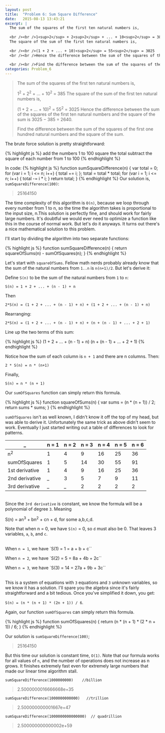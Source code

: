 ```yaml
---
layout: post
title:  "Problem 6: Sum Square Difference"
date:   2015-08-13 13:43:21
excerpt: |
  The sum of the squares of the first ten natural numbers is,
  
  <br /><br />1<sup>2</sup> + 2<sup>2</sup> + ... + 10<sup>2</sup> = 385
  The square of the sum of the first ten natural numbers is,
  
  <br /><br />(1 + 2 + ... + 10)<sup>2</sup> = 55<sup>2</sup> = 3025
  <br /><br />Hence the difference between the sum of the squares of the first ten natural numbers and the square of the sum is 3025 − 385 = 2640.
  
  <br /><br />Find the difference between the sum of the squares of the first one hundred natural numbers and the square of the sum.
categories: Problem_6
---
```


> The sum of the squares of the first ten natural numbers is,
> 
> 1<sup>2</sup> + 2<sup>2</sup> + ... + 10<sup>2</sup> = 385
> The square of the sum of the first ten natural numbers is,
> 
> (1 + 2 + ... + 10)<sup>2</sup> = 55<sup>2</sup> = 3025
> Hence the difference between the sum of the squares of the first ten natural numbers and the square of the sum is 3025 − 385 = 2640.
> 
> Find the difference between the sum of the squares of the first one hundred natural numbers and the square of the sum.

The brute force solution is pretty straightforward:

{% highlight js %}
add the numbers 1 to 100
square the total
subtract the square of each number from 1 to 100
{% endhighlight %}

In code:
{% highlight js %}
function sumSquareDifference(n) {
  var total = 0;
  for (var i = 1; i <= n; i++) {
    total += i;
  };
  total = total * total;
  for (var i = 1; i <= n; i++) {
    total -= i * i;
  }
  return total;
}
{% endhighlight %}
Our solution is, `sumSquareDifference(100)`:

> 25164150 

The time complexity of this algorithm is `O(n)`, because we loop through every number from 1 to n, so the time the algorithm takes is proportional to the input size, n.This solution is perfectly fine, and should work for fairly large numbers. It's doubtful we would ever need to optimize a function like this in the course of normal work. But let's do it anyways. It turns out there's a nice mathematical solution to this problem.

I'll start by dividing the algorithm into two separate functions:

{% highlight js %}
function sumSquareDifference(n) {
  return squareOfSums(n) - sumOfSquares(n);
}
{% endhighlight %}

Let's start with `squareOfSums`. Fellow math nerds probably already know that the sum of the natural numbers from `1..n` is `n(n+1)/2`. But let's derive it:

Define `S(n)` to be the sum of the natural numbers from `1` to `n`:

`S(n) = 1 + 2 + ... + (n - 1) + n`

Then

`2*S(n) = (1 + 2 + ... + (n - 1) + n) + (1 + 2 + ... + (n - 1) + n)`

Rearranging:

`2*S(n) = (1 + 2 + ... + (n - 1) + n) + (n + (n - 1) + ... + 2 + 1)`

Line up the two terms of this sum:


{% highlight js %}
(1 + 2 + ... + (n - 1) + n) 
(n + (n - 1) + ... + 2 + 1)
{% endhighlight %}

Notice how the sum of each column is `n + 1` and there are n columns. Then:

`2 * S(n) = n * (n+1)`

Finally,

`S(n) = n * (n + 1)`

Our `sumOfSquares` function can simply return this formula.

{% highlight js %}
function squareOfSums(n) {
  var sums = (n * (n + 1)) / 2;
  return sums * sums;
}
{% endhighlight %}

`sumOfSquares` isn't as well known, I didn't know it off the top of my head, but was able to derive it. Unfortunately the same trick as above didn't seem to work. Eventually I just started writing out a table of differences to look for patterns.

_ | n = 1 | n = 2 | n = 3 | n = 4 | n = 5 | n = 6
--- | --- | --- | --- | --- | --- | --- | 
n<sup>2</sup> | 1 | 4 | 9 | 16 | 25 | 36
sumOfSquares | 1 | 5 | 14 | 30 | 55 | 91
1st derivative | 1 | 4 | 9 | 16 | 25 | 36
2nd derivative | _ | 3 | 5 | 7 | 9 | 11
3rd derivative | _ | _ | 2 | 2 | 2 | 2


<br />Since the `3rd derivative` is constant, we know the formula will be a polynomial of degree `3`. Meaning 

S(n) = an<sup>3</sup> + bn<sup>2</sup> + cn + d, for some a,b,c,d.

Note that when n = 0, we have `S(n)` = 0, so `d` must also be 0. That leaves 3 variables, `a`, `b`, and `c`.

<br />When `n = 1`, we have `S(1) = 1 = a + b + c``

When `n = 2`, we have `S(2) = 5 = 8a + 4b + 2c``

When `n = 3`, we have `S(3) = 14 = 27a + 9b + 3c``

<br />This is a system of equations with `3` equations and `3` unknown variables, so we know it has a solution. I'll spare you the algebra since it's fairly straightforward and a bit tedious. Once you've simplified it down, you get:

`S(n) = (n * (n + 1) * (2n + 1)) / 6`.

Again, our function `sumOfSquares` can simply return this formula.

{% highlight js %}
function sumOfSquares(n) {
  return (n * (n + 1) * (2 * n + 1)) / 6;
}
{% endhighlight %}

Our solution is `sumSquareDifference(100)`;

> 25164150 

But this time our solution is constant time, `O(1)`. Note that our formula works for all values of `n`, and the number of operations does not increase as n grows. It finishes extremely fast even for extremely large numbers that made our linear time algorithm stall.

`sumSquareDifference(1000000000)    //billion`

> 2.5000000016666668e+35

`sumSquareDifference(1000000000000)   //trillion`

> 2.500000000001667e+47

`sumSquareDifference(1000000000000000)  // quadrillion`

> 2.500000000000002e+59
